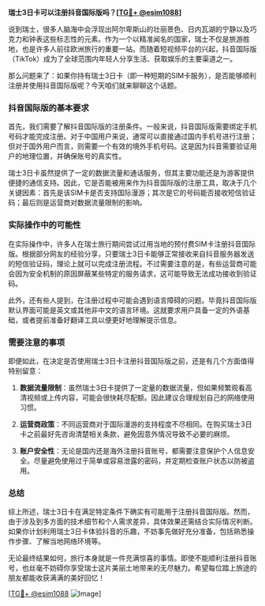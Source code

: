 **瑞士3日卡可以注册抖音国际版吗？[[TG💪+ @esim1088](https://t.me/s/esim1088)]**

说到瑞士，很多人脑海中会浮现出阿尔卑斯山的壮丽景色、日内瓦湖的宁静以及巧克力和钟表这些标志性的元素。作为一个以精准闻名的国家，瑞士不仅是旅游胜地，也是许多人前往欧洲旅行的重要一站。而随着短视频平台的兴起，抖音国际版（TikTok）成为了全球范围内年轻人分享生活、获取娱乐的主要渠道之一。

那么问题来了：如果你持有瑞士3日卡（即一种短期的SIM卡服务），是否能够顺利注册并使用抖音国际版呢？今天咱们就来聊聊这个话题。

### 抖音国际版的基本要求

首先，我们需要了解抖音国际版的注册条件。一般来说，抖音国际版需要绑定手机号码才能完成注册。对于中国用户来说，通常可以直接通过国内手机号进行注册；但对于国外用户而言，则需要一个有效的境外手机号码。这是因为抖音需要验证用户的地理位置，并确保账号的真实性。

瑞士3日卡虽然提供了一定的数据流量和通话服务，但其主要功能还是为游客提供便捷的通信支持。因此，它是否能被用来作为抖音国际版的注册工具，取决于几个关键因素：首先是该SIM卡是否支持国际漫游；其次是它的号码能否接收短信验证码；最后则是运营商对数据流量限制的影响。

### 实际操作中的可能性

在实际操作中，许多人在瑞士旅行期间尝试过用当地的预付费SIM卡注册抖音国际版。根据部分网友的经验分享，只要瑞士3日卡能够正常接收来自抖音服务器发送的短信验证码，理论上就可以完成注册流程。不过需要注意的是，有些运营商可能会因为安全机制的原因屏蔽某些特定的服务请求，这可能导致无法成功接收到验证码。

此外，还有些人提到，在注册过程中可能会遇到语言障碍的问题。毕竟抖音国际版默认界面可能是英文或其他非中文的语言环境。这就要求用户具备一定的外语基础，或者提前准备好翻译工具以便更好地理解提示信息。

### 需要注意的事项

即便如此，在决定是否使用瑞士3日卡注册抖音国际版之前，还是有几个方面值得特别留意：

1. **数据流量限制**：虽然瑞士3日卡提供了一定量的数据流量，但如果频繁观看高清视频或上传内容，可能会很快耗尽配额。因此建议合理规划自己的网络使用习惯。
   
2. **运营商政策**：不同运营商对于国际漫游的支持程度不尽相同。在购买瑞士3日卡之前最好先咨询清楚相关条款，避免因意外情况导致不必要的麻烦。

3. **账户安全性**：无论是国内还是海外注册抖音账号，都需要注意保护个人信息安全。尽量避免使用过于简单或容易泄露的密码，并定期检查账户状态以防被盗用。

### 总结

综上所述，瑞士3日卡在满足特定条件下确实有可能用于注册抖音国际版。然而，由于涉及到多方面的技术细节和个人需求差异，具体效果还需结合实际情况判断。如果你计划利用瑞士3日卡体验抖音的乐趣，不妨事先做好充分准备，包括熟悉操作步骤、了解当地网络环境等。

无论最终结果如何，旅行本身就是一件充满惊喜的事情。即使不能顺利注册抖音账号，也丝毫不妨碍你享受瑞士这片美丽土地带来的无尽魅力。希望每位踏上旅途的朋友都能收获满满的美好回忆！

[[TG💪+ @esim1088](https://t.me/s/esim1088) ![Image](https://i.postimg.cc/4NQfJmqS/Snipaste-2025-05-13-00-14-12.png)]